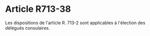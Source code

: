 # Article R713-38

Les dispositions de l'article R. 713-2 sont applicables à l'élection des délégués consulaires.
